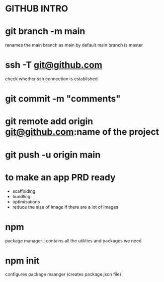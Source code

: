 # GITHUB INTRO

# git branch -m main 
renames the main branch as main 
by default main branch is master

#  ssh -T git@github.com
check whether ssh connection  is established

# git commit -m "comments"

# git remote add origin git@github.com:name of the project

# git push -u origin main

# to make an app PRD ready 
- scaffolding
- bundling
- optimisations 
- reduce the size of image if there are a lot of images 

# npm 
package manager : contains all the utilities and packages we need

# npm init
configures package maanger (creates package.json file)



